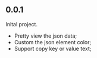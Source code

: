 ## 0.0.1

Inital project.

- Pretty view the json data;
- Custom the json element color;
- Support copy key or value text;
